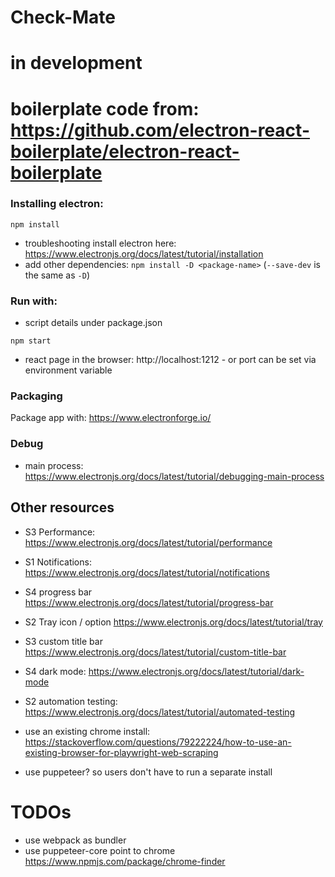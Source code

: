 # Check-Mate

# in development
# boilerplate code from: https://github.com/electron-react-boilerplate/electron-react-boilerplate

### Installing electron:

`npm install`

- troubleshooting install electron here: https://www.electronjs.org/docs/latest/tutorial/installation
- add other dependencies: `npm install -D <package-name>` (`--save-dev` is the same as `-D`)

### Run with:
- script details under package.json

`npm start`

- react page in the browser: http://localhost:1212 - or port can be set via environment variable

### Packaging

Package app with:
https://www.electronforge.io/

### Debug

- main process: https://www.electronjs.org/docs/latest/tutorial/debugging-main-process

## Other resources
- S3 Performance: https://www.electronjs.org/docs/latest/tutorial/performance
- S1 Notifications: https://www.electronjs.org/docs/latest/tutorial/notifications
- S4 progress bar https://www.electronjs.org/docs/latest/tutorial/progress-bar
- S2 Tray icon / option https://www.electronjs.org/docs/latest/tutorial/tray
- S3 custom title bar https://www.electronjs.org/docs/latest/tutorial/custom-title-bar
- S4 dark mode: https://www.electronjs.org/docs/latest/tutorial/dark-mode
- S2 automation testing: https://www.electronjs.org/docs/latest/tutorial/automated-testing

- use an existing chrome install: https://stackoverflow.com/questions/79222224/how-to-use-an-existing-browser-for-playwright-web-scraping

- use puppeteer? so users don't have to run a separate install

# TODOs
- use webpack as bundler
- use puppeteer-core point to chrome https://www.npmjs.com/package/chrome-finder 
